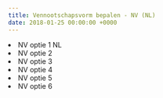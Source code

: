 ```yaml
---
title: Vennootschapsvorm bepalen - NV (NL)
date: 2018-01-25 00:00:00 +0000
---
```


<li>NV optie 1 NL</li>
<li>NV optie 2</li>
<li>NV optie 3</li>
<li>NV optie 4</li>
<li>NV optie 5</li>
<li>NV optie 6</li>
